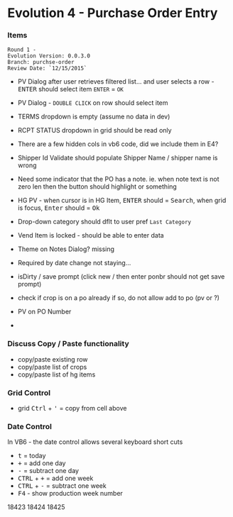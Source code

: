 # Evolution 4 - Purchase Order Entry

### Items

	Round 1 -  
	Evolution Version: 0.0.3.0
	Branch: purchse-order
	Review Date: `12/15/2015` 

* PV Dialog after user retrieves filtered list... and user selects a row - <kbd>ENTER</kbd> should select item  `ENTER` = `OK`
* PV Dialog - `DOUBLE CLICK` on row should select item
* TERMS dropdown is empty (assume no data in dev)
* RCPT STATUS dropdown in grid should be read only
* There are a few hidden cols in vb6 code, did we include them in E4?
* Shipper Id Validate should populate Shipper Name / shipper name is wrong
* Need some indicator that the PO has a note.  ie. when note text is not zero len then the button should highlight or something
* HG PV - when cursor is in HG Item, <kbd>ENTER</kbd> should = <kbd>Search</kbd>, when grid is focus, <kbd>Enter</kbd> should = <kbd>Ok</kbd>
* Drop-down category should dflt to user pref `Last Category`

* Vend Item is locked - should be able to enter data 
* Theme on Notes Dialog? missing
* Required by date change not staying...
* isDirty / save prompt (click new / then enter ponbr should not get save prompt)
* check if crop is on a po already if so, do not allow add to po (pv or ?)
* PV on PO Number
* 

### Discuss Copy / Paste functionality
* copy/paste existing row
* copy/paste list of crops
* copy/paste list of hg items

### Grid Control
* grid <kbd>Ctrl</kbd> + <kbd>'</kbd> = copy from cell above



### Date Control


In VB6 - the date control allows several keyboard short cuts

* <kbd>t</kbd> = today
* <kbd>+</kbd> = add one day
* <kbd>-</kbd> = subtract one day
* <kbd>CTRL</kbd> + <kbd>+</kbd> = add one week
* <kbd>CTRL</kbd> + <kbd>-</kbd> = subtract one week
* <kbd>F4</kbd> - show production week number

18423
18424
18425